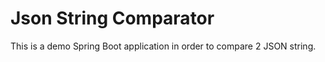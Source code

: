 # Json String Comparator

This is a demo Spring Boot application in order to compare 2 JSON string.


